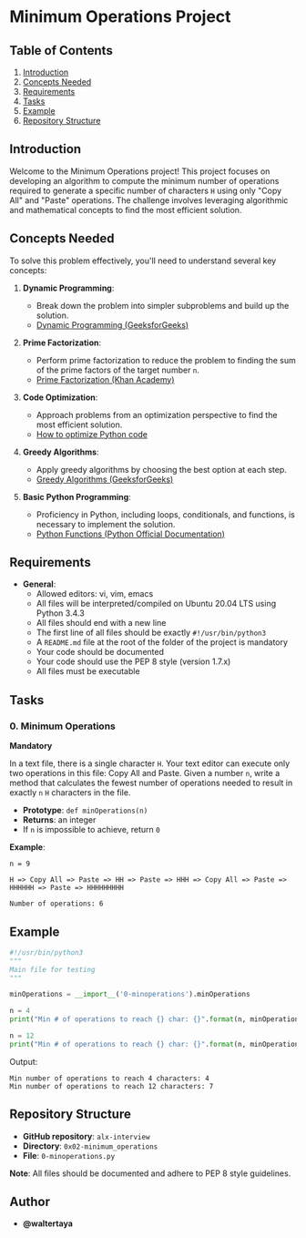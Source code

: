 # Minimum Operations Project

## Table of Contents
1. [Introduction](#introduction)
2. [Concepts Needed](#concepts-needed)
3. [Requirements](#requirements)
4. [Tasks](#tasks)
5. [Example](#example)
6. [Repository Structure](#repository-structure)

## Introduction
Welcome to the Minimum Operations project! This project focuses on developing an algorithm to compute the minimum number of operations required to generate a specific number of characters `H` using only "Copy All" and "Paste" operations. The challenge involves leveraging algorithmic and mathematical concepts to find the most efficient solution.

## Concepts Needed
To solve this problem effectively, you'll need to understand several key concepts:

1. **Dynamic Programming**:
   - Break down the problem into simpler subproblems and build up the solution.
   - [Dynamic Programming (GeeksforGeeks)](https://www.geeksforgeeks.org/dynamic-programming/)

2. **Prime Factorization**:
   - Perform prime factorization to reduce the problem to finding the sum of the prime factors of the target number `n`.
   - [Prime Factorization (Khan Academy)](https://www.khanacademy.org/math/algebra/x15a29d8c21d99093:polynomials/x15a29d8c21d99093:factoring-polynomials/v/prime-factorization)

3. **Code Optimization**:
   - Approach problems from an optimization perspective to find the most efficient solution.
   - [How to optimize Python code](https://realpython.com/python-performance/)

4. **Greedy Algorithms**:
   - Apply greedy algorithms by choosing the best option at each step.
   - [Greedy Algorithms (GeeksforGeeks)](https://www.geeksforgeeks.org/greedy-algorithms/)

5. **Basic Python Programming**:
   - Proficiency in Python, including loops, conditionals, and functions, is necessary to implement the solution.
   - [Python Functions (Python Official Documentation)](https://docs.python.org/3/tutorial/controlflow.html#defining-functions)

## Requirements
- **General**:
  - Allowed editors: vi, vim, emacs
  - All files will be interpreted/compiled on Ubuntu 20.04 LTS using Python 3.4.3
  - All files should end with a new line
  - The first line of all files should be exactly `#!/usr/bin/python3`
  - A `README.md` file at the root of the folder of the project is mandatory
  - Your code should be documented
  - Your code should use the PEP 8 style (version 1.7.x)
  - All files must be executable

## Tasks

### 0. Minimum Operations
**Mandatory**

In a text file, there is a single character `H`. Your text editor can execute only two operations in this file: Copy All and Paste. Given a number `n`, write a method that calculates the fewest number of operations needed to result in exactly `n` `H` characters in the file.

- **Prototype**: `def minOperations(n)`
- **Returns**: an integer
- If `n` is impossible to achieve, return `0`

**Example**:
```
n = 9

H => Copy All => Paste => HH => Paste => HHH => Copy All => Paste => HHHHHH => Paste => HHHHHHHHH

Number of operations: 6
```

## Example
```python
#!/usr/bin/python3
"""
Main file for testing
"""

minOperations = __import__('0-minoperations').minOperations

n = 4
print("Min # of operations to reach {} char: {}".format(n, minOperations(n)))

n = 12
print("Min # of operations to reach {} char: {}".format(n, minOperations(n)))
```

Output:
```
Min number of operations to reach 4 characters: 4
Min number of operations to reach 12 characters: 7
```

## Repository Structure
- **GitHub repository**: `alx-interview`
- **Directory**: `0x02-minimum_operations`
- **File**: `0-minoperations.py`

**Note**: All files should be documented and adhere to PEP 8 style guidelines.

## Author

- **@waltertaya**
